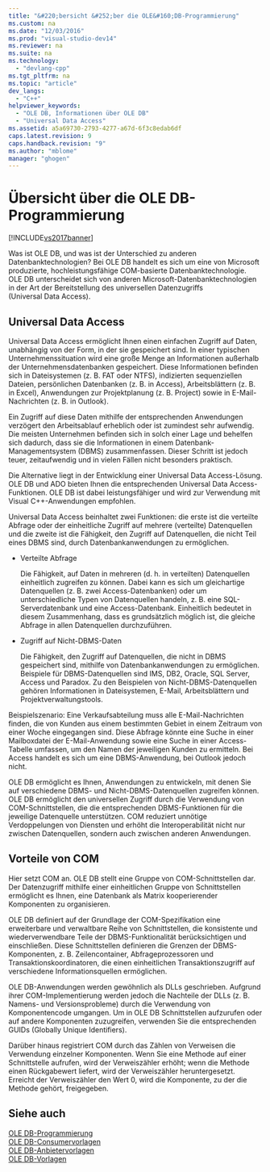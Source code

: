 ```yaml
---
title: "&#220;bersicht &#252;ber die OLE&#160;DB-Programmierung"
ms.custom: na
ms.date: "12/03/2016"
ms.prod: "visual-studio-dev14"
ms.reviewer: na
ms.suite: na
ms.technology: 
  - "devlang-cpp"
ms.tgt_pltfrm: na
ms.topic: "article"
dev_langs: 
  - "C++"
helpviewer_keywords: 
  - "OLE DB, Informationen über OLE DB"
  - "Universal Data Access"
ms.assetid: a5a69730-2793-4277-a67d-6f3c8edab6df
caps.latest.revision: 9
caps.handback.revision: "9"
ms.author: "mblome"
manager: "ghogen"
---
```

# &#220;bersicht &#252;ber die OLE&#160;DB-Programmierung
[!INCLUDE[vs2017banner](../../assembler/inline/includes/vs2017banner.md)]

Was ist OLE DB, und was ist der Unterschied zu anderen Datenbanktechnologien?  Bei OLE DB handelt es sich um eine von Microsoft produzierte, hochleistungsfähige COM\-basierte Datenbanktechnologie.  OLE DB unterscheidet sich von anderen Microsoft\-Datenbanktechnologien in der Art der Bereitstellung des universellen Datenzugriffs \(Universal Data Access\).  
  
## Universal Data Access  
 Universal Data Access ermöglicht Ihnen einen einfachen Zugriff auf Daten, unabhängig von der Form, in der sie gespeichert sind.  In einer typischen Unternehmenssituation wird eine große Menge an Informationen außerhalb der Unternehmensdatenbanken gespeichert.  Diese Informationen befinden sich in Dateisystemen \(z. B. FAT oder NTFS\), indizierten sequenziellen Dateien, persönlichen Datenbanken \(z. B. in Access\), Arbeitsblättern \(z. B. in Excel\), Anwendungen zur Projektplanung \(z. B. Project\) sowie in E\-Mail\-Nachrichten \(z. B. in Outlook\).  
  
 Ein Zugriff auf diese Daten mithilfe der entsprechenden Anwendungen verzögert den Arbeitsablauf erheblich oder ist zumindest sehr aufwendig.  Die meisten Unternehmen befinden sich in solch einer Lage und behelfen sich dadurch, dass sie die Informationen in einem Datenbank\-Managementsystem \(DBMS\) zusammenfassen.  Dieser Schritt ist jedoch teuer, zeitaufwendig und in vielen Fällen nicht besonders praktisch.  
  
 Die Alternative liegt in der Entwicklung einer Universal Data Access\-Lösung.  OLE DB und ADO bieten Ihnen die entsprechenden Universal Data Access\-Funktionen.  OLE DB ist dabei leistungsfähiger und wird zur Verwendung mit Visual C\+\+\-Anwendungen empfohlen.  
  
 Universal Data Access beinhaltet zwei Funktionen: die erste ist die verteilte Abfrage oder der einheitliche Zugriff auf mehrere \(verteilte\) Datenquellen und die zweite ist die Fähigkeit, den Zugriff auf Datenquellen, die nicht Teil eines DBMS sind, durch Datenbankanwendungen zu ermöglichen.  
  
-   Verteilte Abfrage  
  
     Die Fähigkeit, auf Daten in mehreren \(d. h. in verteilten\) Datenquellen einheitlich zugreifen zu können.  Dabei kann es sich um gleichartige Datenquellen \(z. B. zwei Access\-Datenbanken\) oder um unterschiedliche Typen von Datenquellen handeln, z. B. eine SQL\-Serverdatenbank und eine Access\-Datenbank.  Einheitlich bedeutet in diesem Zusammenhang, dass es grundsätzlich möglich ist, die gleiche Abfrage in allen Datenquellen durchzuführen.  
  
-   Zugriff auf Nicht\-DBMS\-Daten  
  
     Die Fähigkeit, den Zugriff auf Datenquellen, die nicht in DBMS gespeichert sind, mithilfe von Datenbankanwendungen zu ermöglichen.  Beispiele für DBMS\-Datenquellen sind IMS, DB2, Oracle, SQL Server, Access und Paradox.  Zu den Beispielen von Nicht\-DBMS\-Datenquellen gehören Informationen in Dateisystemen, E\-Mail, Arbeitsblättern und Projektverwaltungstools.  
  
 Beispielszenario: Eine Verkaufsabteilung muss alle E\-Mail\-Nachrichten finden, die von Kunden aus einem bestimmten Gebiet in einem Zeitraum von einer Woche eingegangen sind.  Diese Abfrage könnte eine Suche in einer Mailboxdatei der E\-Mail\-Anwendung sowie eine Suche in einer Access\-Tabelle umfassen, um den Namen der jeweiligen Kunden zu ermitteln.  Bei Access handelt es sich um eine DBMS\-Anwendung, bei Outlook jedoch nicht.  
  
 OLE DB ermöglicht es Ihnen, Anwendungen zu entwickeln, mit denen Sie auf verschiedene DBMS\- und Nicht\-DBMS\-Datenquellen zugreifen können.  OLE DB ermöglicht den universellen Zugriff durch die Verwendung von COM\-Schnittstellen, die die entsprechenden DBMS\-Funktionen für die jeweilige Datenquelle unterstützen.  COM reduziert unnötige Verdoppelungen von Diensten und erhöht die Interoperabilität nicht nur zwischen Datenquellen, sondern auch zwischen anderen Anwendungen.  
  
## Vorteile von COM  
 Hier setzt COM an.  OLE DB stellt eine Gruppe von COM\-Schnittstellen dar.  Der Datenzugriff mithilfe einer einheitlichen Gruppe von Schnittstellen ermöglicht es Ihnen, eine Datenbank als Matrix kooperierender Komponenten zu organisieren.  
  
 OLE DB definiert auf der Grundlage der COM\-Spezifikation eine erweiterbare und verwaltbare Reihe von Schnittstellen, die konsistente und wiederverwendbare Teile der DBMS\-Funktionalität berücksichtigen und einschließen.  Diese Schnittstellen definieren die Grenzen der DBMS\-Komponenten, z. B. Zeilencontainer, Abfrageprozessoren und Transaktionskoordinatoren, die einen einheitlichen Transaktionszugriff auf verschiedene Informationsquellen ermöglichen.  
  
 OLE DB\-Anwendungen werden gewöhnlich als DLLs geschrieben. Aufgrund ihrer COM\-Implementierung werden jedoch die Nachteile der DLLs \(z. B. Namens\- und Versionsprobleme\) durch die Verwendung von Komponentencode umgangen.  Um in OLE DB Schnittstellen aufzurufen oder auf andere Komponenten zuzugreifen, verwenden Sie die entsprechenden GUIDs \(Globally Unique Identifiers\).  
  
 Darüber hinaus registriert COM durch das Zählen von Verweisen die Verwendung einzelner Komponenten.  Wenn Sie eine Methode auf einer Schnittstelle aufrufen, wird der Verweiszähler erhöht; wenn die Methode einen Rückgabewert liefert, wird der Verweiszähler heruntergesetzt.  Erreicht der Verweiszähler den Wert 0, wird die Komponente, zu der die Methode gehört, freigegeben.  
  
## Siehe auch  
 [OLE DB\-Programmierung](../../data/oledb/ole-db-programming.md)   
 [OLE DB\-Consumervorlagen](../../data/oledb/ole-db-consumer-templates-cpp.md)   
 [OLE DB\-Anbietervorlagen](../../data/oledb/ole-db-provider-templates-cpp.md)   
 [OLE DB\-Vorlagen](../../data/oledb/ole-db-templates.md)